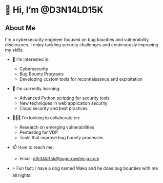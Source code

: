 # 👋 Hi, I’m @D3N14LD15K

## About Me
I'm a cybersecurity engineer focused on bug bounties and vulnerability disclosures. I enjoy tackling security challenges and continuously improving my skills.

- 👀 I’m interested in:
  - Cybersecurity
  - Bug Bounty Programs
  - Developing custom tools for reconnaissance and exploitation

- 🌱 I’m currently learning:
  - Advanced Python scripting for security tools
  - New techniques in web application security
  - Cloud security and best practices

- 🙋🏽‍♂️ I’m looking to collaborate on:
  - Research on emerging vulnerabilities
  - Pentesting for VDP
  - Tools that improve bug bounty processes

- 📫 How to reach me:
  - Email: [d3n14ld15k@bugcrowdninja.com](mailto:d3n14ld15k@bugcrowdninja.com)

- ⚡ Fun fact: I have a dog named Wako and he does bug bounties with me all nights!


<!---
D3N14LD15K/D3N14LD15K is a ✨ special ✨ repository because its `README.md` (this file) appears on your GitHub profile.
You can click the Preview link to take a look at your changes.
--->

